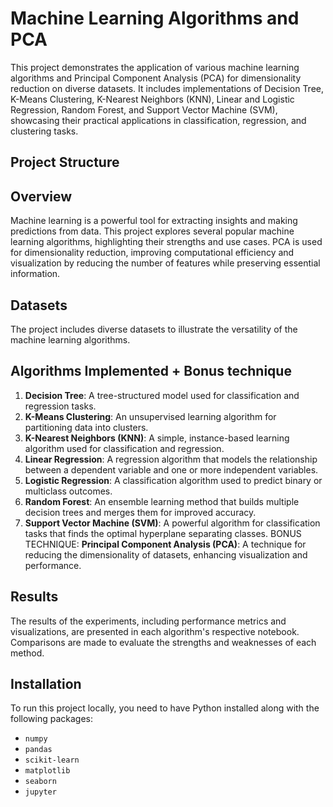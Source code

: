 # Machine Learning Algorithms and PCA

This project demonstrates the application of various machine learning algorithms and Principal Component Analysis (PCA) for dimensionality reduction on diverse datasets. It includes implementations of Decision Tree, K-Means Clustering, K-Nearest Neighbors (KNN), Linear and Logistic Regression, Random Forest, and Support Vector Machine (SVM), showcasing their practical applications in classification, regression, and clustering tasks.

## Project Structure

## Overview

Machine learning is a powerful tool for extracting insights and making predictions from data. This project explores several popular machine learning algorithms, highlighting their strengths and use cases. PCA is used for dimensionality reduction, improving computational efficiency and visualization by reducing the number of features while preserving essential information.

## Datasets

The project includes diverse datasets to illustrate the versatility of the machine learning algorithms.

## Algorithms Implemented + Bonus technique

1. **Decision Tree**: A tree-structured model used for classification and regression tasks.
2. **K-Means Clustering**: An unsupervised learning algorithm for partitioning data into clusters.
3. **K-Nearest Neighbors (KNN)**: A simple, instance-based learning algorithm used for classification and regression.
4. **Linear Regression**: A regression algorithm that models the relationship between a dependent variable and one or more independent variables.
5. **Logistic Regression**: A classification algorithm used to predict binary or multiclass outcomes.
6. **Random Forest**: An ensemble learning method that builds multiple decision trees and merges them for improved accuracy.
7. **Support Vector Machine (SVM)**: A powerful algorithm for classification tasks that finds the optimal hyperplane separating classes.
BONUS TECHNIQUE: **Principal Component Analysis (PCA)**: A technique for reducing the dimensionality of datasets, enhancing visualization and performance.

## Results

The results of the experiments, including performance metrics and visualizations, are presented in each algorithm's respective notebook. Comparisons are made to evaluate the strengths and weaknesses of each method.

## Installation

To run this project locally, you need to have Python installed along with the following packages:

- `numpy`
- `pandas`
- `scikit-learn`
- `matplotlib`
- `seaborn`
- `jupyter`
